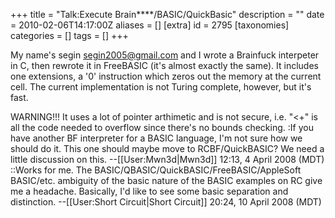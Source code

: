 +++
title = "Talk:Execute Brain****/BASIC/QuickBasic"
description = ""
date = 2010-02-06T14:17:00Z
aliases = []
[extra]
id = 2795
[taxonomies]
categories = []
tags = []
+++

My name's segin <segin2005@gmail.com> and I wrote a Brainfuck interpeter in C, then rewrote it in FreeBASIC (it's almost exactly the same). It includes one extensions, a '0' instruction which zeros out the memory at the current cell. The current implementation is not Turing complete, however, but it's fast.

WARNING!!! It uses a lot of pointer arthimetic and is not secure, i.e. "<+" is all the code needed to overflow since there's no bounds checking.
:If you have another BF interpreter for a BASIC language, I'm not sure how we should do it. This one should maybe move to RCBF/QuickBASIC? We need a little discussion on this. --[[User:Mwn3d|Mwn3d]] 12:13, 4 April 2008 (MDT)
::Works for me.  The BASIC/QBASIC/QuickBASIC/FreeBASIC/AppleSoft BASIC/etc. ambiguity of the basic nature of the BASIC examples on RC give me a headache.  Basically, I'd like to see some basic separation and distinction. --[[User:Short Circuit|Short Circuit]] 20:24, 10 April 2008 (MDT)
